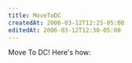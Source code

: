 ```yaml
---
title: MoveToDC
createdAt: 2006-03-12T12:25-05:00
editedAt: 2006-03-12T12:30-05:00
---
```


Move To DC! Here's how:


